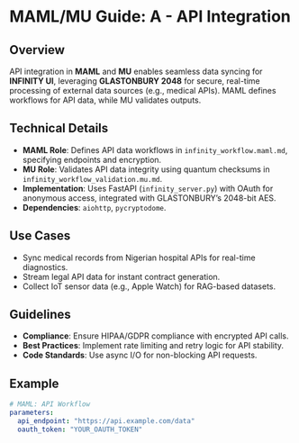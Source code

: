 # MAML/MU Guide: A - API Integration

## Overview
API integration in **MAML** and **MU** enables seamless data syncing for **INFINITY UI**, leveraging **GLASTONBURY 2048** for secure, real-time processing of external data sources (e.g., medical APIs). MAML defines workflows for API data, while MU validates outputs.

## Technical Details
- **MAML Role**: Defines API data workflows in `infinity_workflow.maml.md`, specifying endpoints and encryption.
- **MU Role**: Validates API data integrity using quantum checksums in `infinity_workflow_validation.mu.md`.
- **Implementation**: Uses FastAPI (`infinity_server.py`) with OAuth for anonymous access, integrated with GLASTONBURY’s 2048-bit AES.
- **Dependencies**: `aiohttp`, `pycryptodome`.

## Use Cases
- Sync medical records from Nigerian hospital APIs for real-time diagnostics.
- Stream legal API data for instant contract generation.
- Collect IoT sensor data (e.g., Apple Watch) for RAG-based datasets.

## Guidelines
- **Compliance**: Ensure HIPAA/GDPR compliance with encrypted API calls.
- **Best Practices**: Implement rate limiting and retry logic for API stability.
- **Code Standards**: Use async I/O for non-blocking API requests.

## Example
```yaml
# MAML: API Workflow
parameters:
  api_endpoint: "https://api.example.com/data"
  oauth_token: "YOUR_OAUTH_TOKEN"
```
